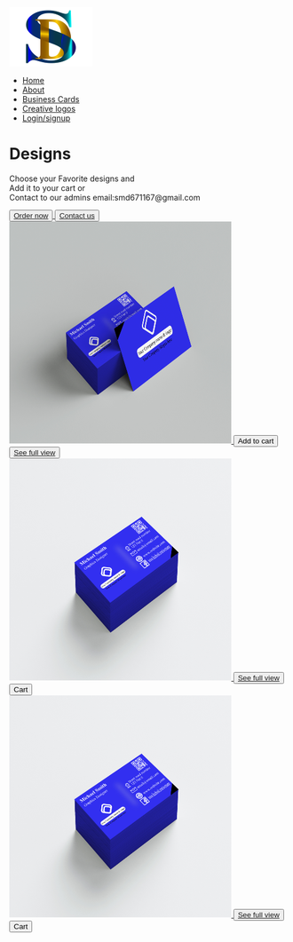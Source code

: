 <html>
<head>
<title>Sahabul Designs</title>
<link rel="stylesheet" href="css.css"
</head>
<body>
<div class="banner">
<div class="navbar">
  <img src="logo.png" class="logo">
  <ul>
        <li><a href="#">Home</a></li>
		<li><a href="#">About</a></li>
		<li><a href="#">Business Cards</a></li>
		<li><a href="#">Creative logos</a></li>
		<li><a href="#">Login/signup</a></li>
  </ul>
</div>
<div class="content">
	<h1>Designs</h1>
	<p> Choose your Favorite designs and <br>Add it to your cart or<br>Contact to our admins email:smd671167@gmail.com</p>
	<div>
		<button type="button"><span></span><a href="www.smd671167@gmail.com"> Order now</button>
		<button type="button"><span></span><a href="https://www.facebook.com/mdsahabul123"> Contact us</button>
	</div>
</div>
</div>
<div class="row">
<div class="column">
<img class="responsive-image" src="Behance 2nd 2.jpg" width="400px" height="400px">
<button type="button">Add to cart </button>
<button type="button"><a href="Behance 2nd 2.jpg">See full view</button>
</div>
<div class="column">
<img class="responsive-image" src="Behance 2nd 3.jpg" width="400px" height="400px">
<button type="button"><a href="Behance 2nd 3.jpg">See full view</button>
<button type="button">Cart</button>
</div>
<div class="column">
<img class="responsive-image" src="Behance 2nd 3.jpg" width="400px" height="400px">
<button type="button"><a href="Behance 2nd 3.jpg">See full view</button>
<button type="button">Cart</button>
</div>
</div>
</body>
</html>
